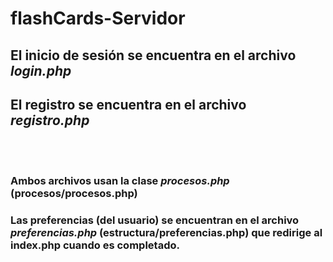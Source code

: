 # flashCards-Servidor
<h2>El inicio de sesión se encuentra en el archivo <i>login.php</i></h2>
<h2>El registro se encuentra en el archivo <i>registro.php</i></h2>
<br><br>
<h3>Ambos archivos usan la clase <i>procesos.php</i> (procesos/procesos.php)</h2>
<h3>Las preferencias (del usuario) se encuentran en el archivo <i>preferencias.php</i> (estructura/preferencias.php) que redirige al index.php cuando es completado.</h3>

